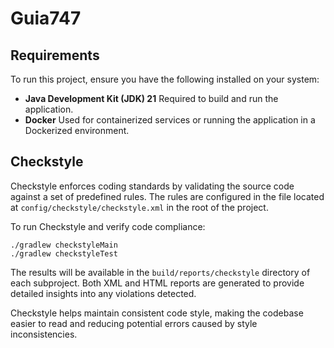 # Guia747

## Requirements

To run this project, ensure you have the following installed on your system:

- **Java Development Kit (JDK) 21** Required to build and run the application.
- **Docker** Used for containerized services or running the application in a Dockerized environment.

## Checkstyle

Checkstyle enforces coding standards by validating the source code against a set of predefined rules.
The rules are configured in the file located at `config/checkstyle/checkstyle.xml` in the root of the project.

To run Checkstyle and verify code compliance:

```shell
./gradlew checkstyleMain
./gradlew checkstyleTest
```

The results will be available in the `build/reports/checkstyle` directory of each subproject.
Both XML and HTML reports are generated to provide detailed insights into any violations detected.

Checkstyle helps maintain consistent code style, making the codebase easier to read and reducing potential errors caused by style inconsistencies.

